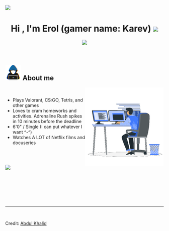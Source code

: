 <picture><img src = "https://storage.ko-fi.com/cdn/useruploads/display/5efba11b-57be-4763-baea-95f431d0fe66_output-onlinegiftools8.gif" width = 50px></picture>
<h1 align="center"><b>Hi , I'm Erol (gamer name: Karev) </b><img src="https://media.giphy.com/media/hvRJCLFzcasrR4ia7z/giphy.gif" width="35"></h1>

<p align="center">
  <a href="https://github.com/DenverCoder1/readme-typing-svg"><img src="https://readme-typing-svg.herokuapp.com?font=Helvetica&color=cyan&size=25&center=true&vCenter=true&width=600&height=100&lines=Student+at+National+University;Information+Technology+Student;VSCode+Newbie;Love+to+learn+new+stuffs..<3"></a>
</p>


<br>



	
## <picture><img src = "https://github.com/0xAbdulKhalid/0xAbdulKhalid/raw/main/assets/mdImages/about_me.gif" width = 50px></picture> **About me**

<picture> <img align="right" src="https://github.com/0xAbdulKhalid/0xAbdulKhalid/raw/main/assets/mdImages/Right_Side.gif" width = 250px></picture>

<br>

- Plays Valorant, CS:GO, Tetris, and other games
- Loves to cram homeworks and activities. Adrenaline Rush spikes in 10 minutes before the deadline
- 6'0" / Single (I can put whatever I want ^-^)
- Watches A LOT of Netflix films and docuseries

<br><br>

<img src="https://user-images.githubusercontent.com/73097560/115834477-dbab4500-a447-11eb-908a-139a6edaec5c.gif"><br><br>





</div>
<br>
<br>
<br>
<br>

---

<br>

Credit: [Abdul Khalid](https://github.com/0xabdulkhalid)
